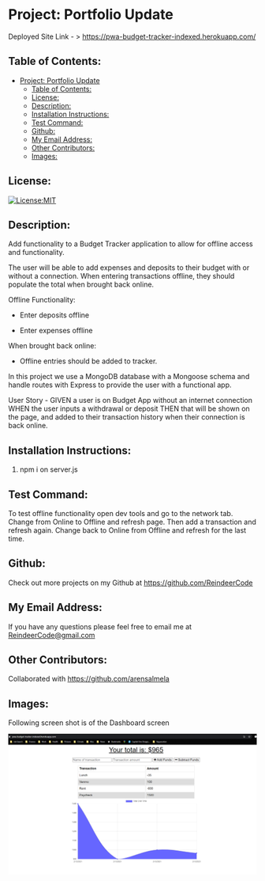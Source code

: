 # Project: Portfolio Update

  Deployed Site Link - > https://pwa-budget-tracker-indexed.herokuapp.com/


## Table of Contents: 
- [Project: Portfolio Update](#project-portfolio-update)
  - [Table of Contents:](#table-of-contents)
  - [License:](#license)
  - [Description:](#description)
  - [Installation Instructions:](#installation-instructions)
  - [Test Command:](#test-command)
  - [Github:](#github)
  - [My Email Address:](#my-email-address)
  - [Other Contributors:](#other-contributors)
  - [Images:](#images)

## License:
[![License:MIT](https://img.shields.io/badge/License-MIT-yellow.svg)](https://opensource.org/licenses/MIT)

## Description:
Add functionality to a Budget Tracker application to allow for offline access and functionality.

The user will be able to add expenses and deposits to their budget with or without a connection. When entering transactions offline, they should populate the total when brought back online.

Offline Functionality:

  * Enter deposits offline

  * Enter expenses offline

When brought back online:

  * Offline entries should be added to tracker.

In this project we use a MongoDB database with a Mongoose schema and handle routes with Express to provide the user with a functional app.

User Story - 
GIVEN a user is on Budget App without an internet connection
WHEN the user inputs a withdrawal or deposit
THEN that will be shown on the page, and added to their transaction history when their connection is back online.

## Installation Instructions: 
1) npm i on server.js


## Test Command: 
To test offline functionality open dev tools and go to the network tab. Change from Online to Offline and refresh page. Then add a transaction and refresh again. Change back to Online from Offline and refresh for the last time. 

## Github: 
Check out more projects on my Github at https://github.com/ReindeerCode

## My Email Address:
If you have any questions please feel free to email me at ReindeerCode@gmail.com

## Other Contributors:
Collaborated with https://github.com/arensalmela

## Images:

Following screen shot is of the Dashboard screen

![Project Screenshot](./public/assets/dashboard.png)





